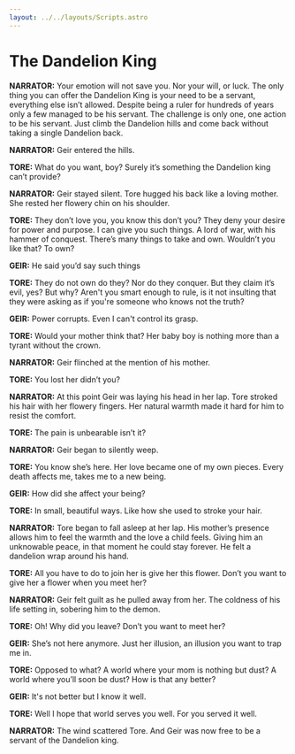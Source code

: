```yaml
---
layout: ../../layouts/Scripts.astro
---
```


# The Dandelion King

**NARRATOR:**
Your emotion will not save you. Nor your will, or luck. The only thing you can offer the Dandelion King is your need to be a servant, everything else isn’t allowed. Despite being a ruler for hundreds of years only a few managed to be his servant. The challenge is only one, one action to be his servant. Just climb the Dandelion hills and come back without taking a single Dandelion back. 

**NARRATOR:**
Geir entered the hills.

**TORE:**
What do you want, boy? Surely it’s something the Dandelion king can’t provide? 

**NARRATOR:**
Geir stayed silent. Tore hugged his back like a loving mother. She rested her flowery chin on his shoulder.

**TORE:**
They don’t love you, you know this don’t you? They deny your desire for power and purpose. I can give you such things. A lord of war, with his hammer of conquest. There’s many things to take and own. Wouldn’t you like that? To own? 

**GEIR:**
He said you’d say such things 

**TORE:**
They do not own do they? Nor do they conquer. But they claim it’s evil, yes? But why? Aren't you smart enough to rule, is it not insulting that they were asking as if you're someone who knows not the truth? 

**GEIR:**
Power corrupts. Even I can't control its grasp.

**TORE:**
Would your mother think that? Her baby boy is nothing more than a tyrant without the crown. 

**NARRATOR:**
Geir flinched at the mention of his mother.

**TORE:**
You lost her didn’t you? 

**NARRATOR:**
At this point Geir was laying his head in her lap. Tore stroked his hair with her flowery fingers. Her natural warmth made it hard for him to resist the comfort. 

**TORE:**
The pain is unbearable isn’t it?

**NARRATOR:**
Geir began to silently weep. 

**TORE:**
You know she’s here. Her love became one of my own pieces. Every death affects me, takes me to a new being. 

**GEIR:**
How did she affect your being? 

**TORE:**
In small, beautiful ways. Like how she used to stroke your hair.

**NARRATOR:**
Tore began to fall asleep at her lap. His mother’s presence allows him to feel the warmth and the love a child feels. Giving him an unknowable peace, in that moment he could stay forever. He felt a dandelion wrap around his hand. 

**TORE:**
All you have to do to join her is give her this flower. Don’t you want to give her a flower when you meet her? 

**NARRATOR:**
Geir felt guilt as he pulled away from her. The coldness of his life setting in, sobering him to the demon. 

**TORE:**
Oh! Why did you leave? Don’t you want to meet her?


**GEIR:**
She’s not here anymore. Just her illusion, an illusion you want to trap me in. 

**TORE:**
Opposed to what? A world where your mom is nothing but dust? A world where you’ll soon be dust? How is that any better? 

**GEIR:**
It's not better but I know it well. 

**TORE:**
Well I hope that world serves you well. For you served it well.  

**NARRATOR:**
The wind scattered Tore. And Geir was now free to be a servant of the Dandelion king. 